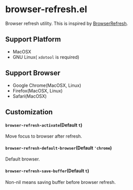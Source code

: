 # browser-refresh.el

Browser refresh utility. This is inspired by [BrowserRefresh](https://github.com/gcollazo/BrowserRefresh-Sublime).


## Support Platform

- MacOSX
- GNU Linux( `xdotool` is required)


## Support Browser

- Google Chrome(MacOSX, Linux)
- Firefox(MacOSX, Linux)
- Safari(MacOSX)


## Customization

#### `browser-refresh-activate`(Default `t`)

Move focus to browser after refresh.

#### `browser-refresh-default-browser`(Default `'chrome`)

Default browser.

#### `browser-refresh-save-buffer`(Default `t`)

Non-nil means saving buffer before browser refresh.
